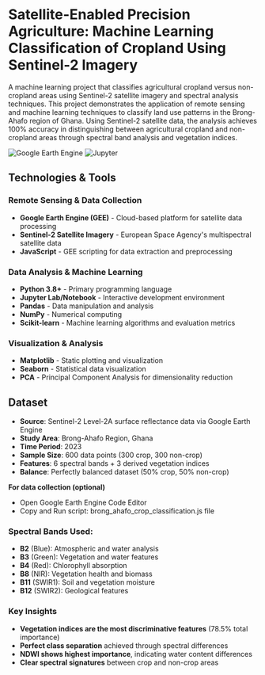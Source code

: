 # Satellite-Enabled Precision Agriculture: Machine Learning Classification of Cropland Using Sentinel-2 Imagery
A machine learning project that classifies agricultural cropland versus non-cropland areas using Sentinel-2 satellite imagery and spectral analysis techniques.
This project demonstrates the application of remote sensing and machine learning techniques to classify land use patterns in the Brong-Ahafo region of Ghana. Using Sentinel-2 satellite data, the analysis achieves 100% accuracy in distinguishing between agricultural cropland and non-cropland areas through spectral band analysis and vegetation indices.

![Google Earth Engine](https://img.shields.io/badge/Google%20Earth%20Engine-JavaScript-green.svg)
![Jupyter](https://img.shields.io/badge/Jupyter-Notebook-orange.svg)

## Technologies & Tools
### **Remote Sensing & Data Collection**
- **Google Earth Engine (GEE)** - Cloud-based platform for satellite data processing
- **Sentinel-2 Satellite Imagery** - European Space Agency's multispectral satellite data
- **JavaScript** - GEE scripting for data extraction and preprocessing

### **Data Analysis & Machine Learning**
- **Python 3.8+** - Primary programming language
- **Jupyter Lab/Notebook** - Interactive development environment
- **Pandas** - Data manipulation and analysis
- **NumPy** - Numerical computing
- **Scikit-learn** - Machine learning algorithms and evaluation metrics

### **Visualization & Analysis**
- **Matplotlib** - Static plotting and visualization
- **Seaborn** - Statistical data visualization
- **PCA** - Principal Component Analysis for dimensionality reduction

## Dataset
- **Source**: Sentinel-2 Level-2A surface reflectance data via Google Earth Engine
- **Study Area**: Brong-Ahafo Region, Ghana
- **Time Period**: 2023
- **Sample Size**: 600 data points (300 crop, 300 non-crop)
- **Features**: 6 spectral bands + 3 derived vegetation indices
- **Balance**: Perfectly balanced dataset (50% crop, 50% non-crop)

**For data collection (optional)**
- Open Google Earth Engine Code Editor
- Copy and Run script: brong_ahafo_crop_classification.js file

### Spectral Bands Used:
- **B2** (Blue): Atmospheric and water analysis
- **B3** (Green): Vegetation and water features
- **B4** (Red): Chlorophyll absorption
- **B8** (NIR): Vegetation health and biomass
- **B11** (SWIR1): Soil and vegetation moisture
- **B12** (SWIR2): Geological features

### Key Insights
- **Vegetation indices are the most discriminative features** (78.5% total importance)
- **Perfect class separation** achieved through spectral differences
- **NDWI shows highest importance**, indicating water content differences
- **Clear spectral signatures** between crop and non-crop areas
